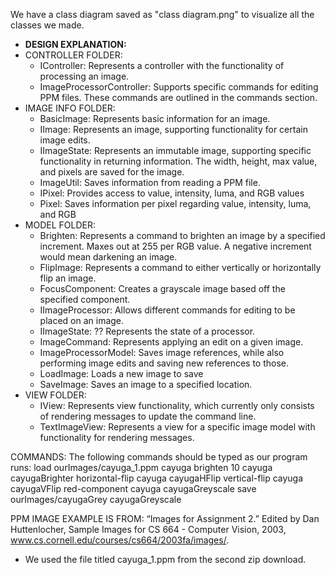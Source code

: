 We have a class diagram saved as "class diagram.png" to visualize all the classes we made.
 
- **DESIGN EXPLANATION:**
- CONTROLLER FOLDER:
  - IController: Represents a controller with the functionality of processing an image. 
  - ImageProcessorController: Supports specific commands for editing PPM files. These commands are 
  outlined in the commands section.
- IMAGE INFO FOLDER: 
  - BasicImage: Represents basic information for an image.
  - IImage: Represents an image, supporting functionality for certain image edits.
  - IImageState: Represents an immutable image, supporting specific functionality in returning 
    information. The width, height, max value, and pixels are saved for the image.
  - ImageUtil: Saves information from reading a PPM file.
  - IPixel: Provides access to value, intensity, luma, and RGB values
  - Pixel: Saves information per pixel regarding value, intensity, luma, and RGB
- MODEL FOLDER:
  - Brighten: Represents a command to brighten an image by a specified increment. Maxes out at 255 
    per RGB value. A negative increment would mean darkening an image. 
  - FlipImage: Represents a command to either vertically or horizontally flip an image. 
  - FocusComponent: Creates a grayscale image based off the specified component. 
  - IImageProcessor: Allows different commands for editing to be placed on an image. 
  - IImageState: ?? Represents the state of a processor.
  - ImageCommand: Represents applying an edit on a given image.
  - ImageProcessorModel: Saves image references, while also performing image edits
    and saving new references to those. 
  - LoadImage: Loads a new image to save
  - SaveImage: Saves an image to a specified location.
- VIEW FOLDER:
  - IView: Represents view functionality, which currently only consists of rendering messages 
    to update the command line.
  - TextImageView: Represents a view for a specific image model with functionality for rendering 
    messages.

COMMANDS:
The following commands should be typed as our program runs:
load ourImages/cayuga_1.ppm cayuga
brighten 10 cayuga cayugaBrighter
horizontal-flip cayuga cayugaHFlip
vertical-flip cayuga cayugaVFlip
red-component cayuga cayugaGreyscale
save ourImages/cayugaGrey cayugaGreyscale

PPM IMAGE EXAMPLE IS FROM:
“Images for Assignment 2.” Edited by Dan Huttenlocher, Sample Images for CS 664 - 
Computer Vision, 2003, www.cs.cornell.edu/courses/cs664/2003fa/images/. 
- We used the file titled cayuga_1.ppm from the second zip download. 

